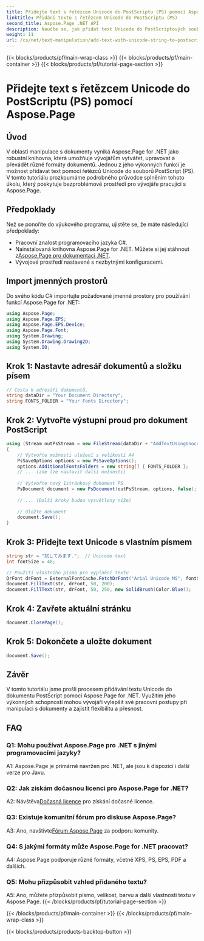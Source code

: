 ```yaml
---
title: Přidejte text s řetězcem Unicode do PostScriptu (PS) pomocí Aspose.Page
linktitle: Přidání textu s řetězcem Unicode do PostScriptu (PS)
second_title: Aspose.Page .NET API
description: Naučte se, jak přidat text Unicode do PostScriptových souborů pomocí Aspose.Page for .NET. Vylepšete snadnou manipulaci s dokumenty.
weight: 11
url: /cs/net/text-manipulation/add-text-with-unicode-string-to-postscript-ps/
---
```


{{< blocks/products/pf/main-wrap-class >}}
{{< blocks/products/pf/main-container >}}
{{< blocks/products/pf/tutorial-page-section >}}

# Přidejte text s řetězcem Unicode do PostScriptu (PS) pomocí Aspose.Page

## Úvod

V oblasti manipulace s dokumenty vyniká Aspose.Page for .NET jako robustní knihovna, která umožňuje vývojářům vytvářet, upravovat a převádět různé formáty dokumentů. Jednou z jeho výkonných funkcí je možnost přidávat text pomocí řetězců Unicode do souborů PostScript (PS). V tomto tutoriálu prozkoumáme podrobného průvodce splněním tohoto úkolu, který poskytuje bezproblémové prostředí pro vývojáře pracující s Aspose.Page.

## Předpoklady

Než se ponoříte do výukového programu, ujistěte se, že máte následující předpoklady:

- Pracovní znalost programovacího jazyka C#.
-  Nainstalovaná knihovna Aspose.Page for .NET. Můžete si jej stáhnout z[Aspose.Page pro dokumentaci .NET](https://reference.aspose.com/page/net/).
- Vývojové prostředí nastavené s nezbytnými konfiguracemi.

## Import jmenných prostorů

Do svého kódu C# importujte požadované jmenné prostory pro používání funkcí Aspose.Page for .NET:

```csharp
using Aspose.Page;
using Aspose.Page.EPS;
using Aspose.Page.EPS.Device;
using Aspose.Page.Font;
using System.Drawing;
using System.Drawing.Drawing2D;
using System.IO;
```

## Krok 1: Nastavte adresář dokumentů a složku písem

```csharp
// Cesta k adresáři dokumentů.
string dataDir = "Your Document Directory";
string FONTS_FOLDER = "Your Fonts Directory";
```

## Krok 2: Vytvořte výstupní proud pro dokument PostScript

```csharp
using (Stream outPsStream = new FileStream(dataDir + "AddTextUsingUnocodeString_outPS.ps", FileMode.Create))
{
    // Vytvořte možnosti uložení s velikostí A4
    PsSaveOptions options = new PsSaveOptions();
    options.AdditionalFontsFolders = new string[] { FONTS_FOLDER };
    // ... (zde lze nastavit další možnosti)
    
    // Vytvořte nový 1stránkový dokument PS
    PsDocument document = new PsDocument(outPsStream, options, false);
    
    // ... (Další kroky budou vysvětleny níže)
    
    // Uložte dokument
    document.Save();
}
```

## Krok 3: Přidejte text Unicode s vlastním písmem

```csharp
string str = "試してみます.";  // Unicode text
int fontSize = 48;

// Použití vlastního písma pro vyplnění textu
DrFont drFont = ExternalFontCache.FetchDrFont("Arial Unicode MS", fontSize, FontStyle.Regular);
document.FillText(str, drFont, 50, 200);
document.FillText(str, drFont, 50, 250, new SolidBrush(Color.Blue));
```

## Krok 4: Zavřete aktuální stránku

```csharp
document.ClosePage();
```

## Krok 5: Dokončete a uložte dokument

```csharp
document.Save();
```

## Závěr

V tomto tutoriálu jsme prošli procesem přidávání textu Unicode do dokumentu PostScript pomocí Aspose.Page for .NET. Využitím jeho výkonných schopností mohou vývojáři vylepšit své pracovní postupy při manipulaci s dokumenty a zajistit flexibilitu a přesnost.

## FAQ

### Q1: Mohu používat Aspose.Page pro .NET s jinými programovacími jazyky?

A1: Aspose.Page je primárně navržen pro .NET, ale jsou k dispozici i další verze pro Javu.

### Q2: Jak získám dočasnou licenci pro Aspose.Page for .NET?

 A2: Návštěva[Dočasná licence](https://purchase.aspose.com/temporary-license/) pro získání dočasné licence.

### Q3: Existuje komunitní fórum pro diskuse Aspose.Page?

 A3: Ano, navštivte[Fórum Aspose.Page](https://forum.aspose.com/c/page/39) za podporu komunity.

### Q4: S jakými formáty může Aspose.Page for .NET pracovat?

A4: Aspose.Page podporuje různé formáty, včetně XPS, PS, EPS, PDF a dalších.

### Q5: Mohu přizpůsobit vzhled přidaného textu?

A5: Ano, můžete přizpůsobit písmo, velikost, barvu a další vlastnosti textu v Aspose.Page.
{{< /blocks/products/pf/tutorial-page-section >}}

{{< /blocks/products/pf/main-container >}}
{{< /blocks/products/pf/main-wrap-class >}}

{{< blocks/products/products-backtop-button >}}
